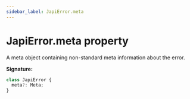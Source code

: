 ```yaml
---
sidebar_label: JapiError.meta
---
```


# JapiError.meta property

A meta object containing non-standard meta information about the error.

**Signature:**

```typescript
class JapiError {
  meta?: Meta;
}
```
